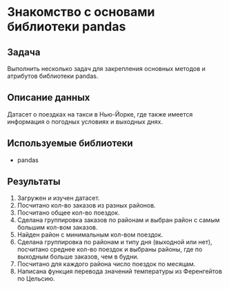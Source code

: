 # Знакомство с основами библиотеки pandas

## Задача
Выполнить несколько задач для закрепления основных методов и атрибутов библиотеки pandas.

## Описание данных

Датасет о поездках на такси в Нью-Йорке, где также имеется информация о погодных условиях и выходных днях.

## Используемые библиотеки
- pandas

## Результаты
1. Загружен и изучен датасет.
2. Посчитано кол-во заказов из разных районов.
3. Посчитано общее кол-во поездок.
4. Сделана группировка заказов по районам и выбран район с самым большим кол-вом заказов.
5. Найден район с минимальным кол-вом поездок.
6. Сделана группировка по районам и типу дня (выходной или нет), посчитано среднее кол-во поездок и выбраны районы, где по выходным больше заказов, чем в будни.
7. Посчитано для каждого района число поездок по месяцам.
8. Написана функция перевода значений температуры из Ференгейтов по Цельсию.